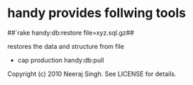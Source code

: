 # handy provides follwing tools

##`rake handy:db:restore file=xyz.sql.gz##

restores the data and structure from file 

 
* cap production handy:db:pull


Copyright (c) 2010 Neeraj Singh. See LICENSE for details.
